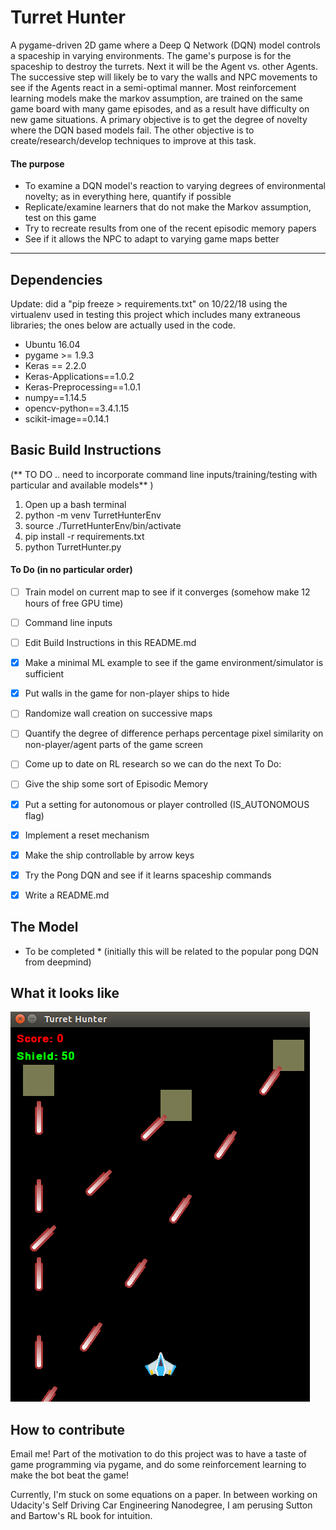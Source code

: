 [//]: # (Image References)
[image1]: ./image-examples/gameplay_img.png "Gameplay"


# Turret Hunter
A pygame-driven 2D game where a Deep Q Network (DQN) model controls a spaceship in varying environments. The game's purpose is for the spaceship to destroy the turrets. Next it will be the Agent vs. other Agents. The successive step will likely be to vary the walls and NPC movements to see if the Agents react in a semi-optimal manner. Most reinforcement learning models make the markov assumption, are trained on the same game board with many game episodes, and as a result have difficulty on new game situations. A primary objective is to get the degree of novelty where the DQN based models fail. The other objective is to create/research/develop techniques to improve at this task.  

#### The purpose
* To examine a DQN model's reaction to varying degrees of environmental novelty; as in everything here, quantify if possible
* Replicate/examine learners that do not make the Markov assumption, test on this game
* Try to recreate results from one of the recent episodic memory papers
* See if it allows the NPC to adapt to varying game maps better

---

## Dependencies
Update: did a "pip freeze > requirements.txt" on 10/22/18 using the virtualenv used in testing this project which includes many extraneous libraries; the ones below are actually used in the code.
* Ubuntu 16.04
* pygame >= 1.9.3
* Keras == 2.2.0
* Keras-Applications==1.0.2
* Keras-Preprocessing==1.0.1
* numpy==1.14.5
* opencv-python==3.4.1.15
* scikit-image==0.14.1


## Basic Build Instructions
(** TO DO .. need to incorporate command line inputs/training/testing with particular and available models** )
1. Open up a bash terminal
2. python -m venv TurretHunterEnv
3. source ./TurretHunterEnv/bin/activate
4. pip install -r requirements.txt
5. python TurretHunter.py

#### To Do (in no particular order)
- [ ] Train model on current map to see if it converges (somehow make 12 hours of free GPU time)
- [ ] Command line inputs
- [ ] Edit Build Instructions in this README.md
- [x] Make a minimal ML example to see if the game environment/simulator is sufficient
- [x] Put walls in the game for non-player ships to hide
- [ ] Randomize wall creation on successive maps
- [ ] Quantify the degree of difference perhaps percentage pixel similarity on non-player/agent parts of the game screen
- [ ] Come up to date on RL research so we can do the next To Do:
- [ ] Give the ship some sort of Episodic Memory
- [x] Put a setting for autonomous or player controlled (IS_AUTONOMOUS flag)
- [x] Implement a reset mechanism
- [x] Make the ship controllable by arrow keys
- [x] Try the Pong DQN and see if it learns spaceship commands
- [x] Write a README.md


## The Model
* To be completed * (initially this will be related to the popular pong DQN from deepmind)

## What it looks like
![Bonne journée!!][image1]

## How to contribute
Email me! Part of the motivation to do this project was to have a taste of game programming via pygame, and do some reinforcement learning to make the bot beat the game!

Currently, I'm stuck on some equations on a paper. In between working on Udacity's Self Driving Car Engineering Nanodegree, I am perusing Sutton and Bartow's RL book for intuition.
